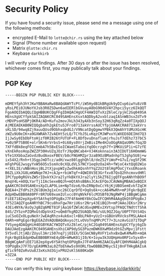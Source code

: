 # Security Policy

If you have found a security issue, please send me a message using one of the following methods:

- encrypted E-Mail to `lotte@chir.rs` using the key attached below
- Signal (Phone number available upon request)
- Matrix `@lotte:chir.rs`
- Keybase `darkkirb`

I will verify your findings. After 30 days or after the issue has been resolved, whichever comes first, you may publically talk about your findings.

## PGP Key

```
-----BEGIN PGP PUBLIC KEY BLOCK-----

mDMEYfph3hYJKwYBBAHaRw8BAQdAWYTcPt/iW5HydB1kBRgUk9yDIvp6iwYu8zVB
yRsLPEi0JUNoYXJsb3R0ZSDwn6adIERlbGVuayA8bG90dGVAY2hpci5ycz6IkQQT
FgoAOQIbAQQLCQgHBBUKCQgFFgIDAQACHgUCF4AWIQTvXzZ6leC/pjkC2Gq049SA
HEnsXgUCYfpkSAIZAQAKCRC049SAHEnsXsxtAQDbyA2vxblzaqIASnWB3sxZdTv9
cMDVPsoHSBPjOKR4/AD+Kufu2movJkLh343yAXb3nSoy32H63qRqZz4a0TIXpQOJ
AjMEEAEKAB0WIQQgbaXh2gkEtu5JFro8713akVrssAUCYfpjUAAKCRA8713akVrs
sKLSD/94wq8Zj9auuQUsd9ObhxqbdGJ/V9NcatDgQgmwYPBkX3QmAhYtUMzXGcHK
zWZu9U0eIK+a9GXWRAh7ZvAEHt5zLQ/TCYbJ5LvKqzCMJWPxxYLWXEE6DEIHd7Q3
IjJwSy0IbDbFtoHjzf0RIB26tFUTUF+FL8DfbvuDnaflumjrhuJsf7dEhz737bC5
+w0z9P7SB0E+olrSKn6rVrbsS+0i68ys0VrjZmBisIMe4HJoOGgRAQaU0McfGqJD
7XFfdBk8eqFOICmmbA7h5BxESoICWamSTaboiYqOOcrzgh7f+1MKUiSP1i+G7zfE
vXnEkRosHopZWZZP30HvUZqJOzTrJ9pQNCab4+VJ4Koknnain3A3IDUT16HOmmWG
Vfe1XXbbaZaGvdzBudAxoxFBEV/b8cFNGHMZpr3zaB9OzBMadnhpTSJghp5U8j+w
ix54X2/Rnh+t3SgpJmDTcz/adH/xwz80lgghQhl8/deZ52YiWoP+G7uI/og5F29K
mFghPGEJwsgyYxW56O5s5smXc0cXQLdVLS7NCY1eq9zOa24h+fWjoC4xtQqO2W1o
+rXELIE/uNBnHosjBL2tXjpvpWIyZwdhkAQsnhYYqZ2U2t8lHgPOoCjYxsERoank
B6ZLiXkJG8LmKWNqe7HJ+cAJp+rbiW7qf+4QWI0V3E3Grfxv87QsQ2hhcmxvdHRl
IPCfpp0gRGVsZW5rIDxkYXJra2lyYkBkYXJra2lyYi5kZT6IjgQTFgoANhYhBO9f
NnqV4L+mOQLYarTj1IAcSexeBQJh+mQtAhsBBAsJCAcEFQoJCAUWAgMBAAIeBQIX
gAAKCRC049SAHEnsXpILAP9Lim+NpTdzo6/0uIRNp9xCcY6jKjUBOSemEvkfZqCH
RQEA4+ZfdPs2tZ6lBUm3g1xCnc26CCqrDfE+OqOs6k+ccA64MwRh+mPJFgkrBgEE
AdpHDwEBB0A80PFr8R7U69xomIUlvcc0YqNVkF6lcM3SBf0JNgRWP4j1BBgWCgAm
FiEE7182epXgv6Y5AthqtOPUgBxJ7F4FAmH6Y8kCGwIFCQHhM4AAgQkQtOPUgBxJ
7F52IAQZFgoAHRYhBC79cu8hxFgw7HriU6sr2Nry43EiBQJh+mPJAAoJEKsr2Nry
43Ei4NYA/AsOyJgBZq6MET81FjAa16fZWlACdGxqNMEv2XVtsp7PAQCTNdttTShA
84S/ZY5znPZQMxGtdDpVnXI+oQm8fkgRD25UAQD/NG/sUL9QZJGq/U0PTfOtS4Qs
iuCSoOZxOLguNeXrJwEAqRhzx4uk6xcl+BbLPA0+yUzI+sGBUnVRVcksFMSLAAe4
OARh+mPqEgorBgEEAZdVAQUBAQdAxyoJtLvOVoTnqMPcPCT7+3LnzAvGiU71TDqP
fVSyeg4DAQgHiH4EGBYKACYWIQTvXzZ6leC/pjkC2Gq049SAHEnsXgUCYfpj6gIb
DAUJAeEzgAAKCRC049SAHEnsXhiCAP9dySG3PazmDWK0XwM9dzOtGZsMpvj1Fstt
5Y5vdlJtjAD/ZUyul3Ari507nq7jjOIEX/5CGmCN8yRVFY1xhxBxQwK4MwRh+mQA
FgkrBgEEAdpHDwEBB0BRYmE4yDB+mMwK01jI0/K+Ioyw3k3UQHpHo0RP1v5yx4h+
BBgWCgAmFiEE7182epXgv6Y5AthqtOPUgBxJ7F4FAmH6ZAACGyAFCQHhM4AACgkQ
tOPUgBxJ7F7D/gEA9MN3aL0ZfbEhAw5s9XORLfbwOBBBZM6ycSIj0nFTHkgBAIsA
gTic9f0ZoRvUu8J3xKsXd3GjxPRU2sKlS680KaQH
=3Z2A
-----END PGP PUBLIC KEY BLOCK-----
```

You can verify this key using keybase: https://keybase.io/darkkirb/

